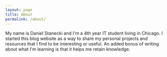 ```yaml
---
layout: page
title: About
permalink: /about/
---
```


My name is Daniel Stanecki and I'm a 4th year IT student living in Chicago. I started this blog website as a way to share my personal projects and resources that I find to be interesting or useful. An added bonus of writing about what I'm learning is that it helps me retain knowledge. 
